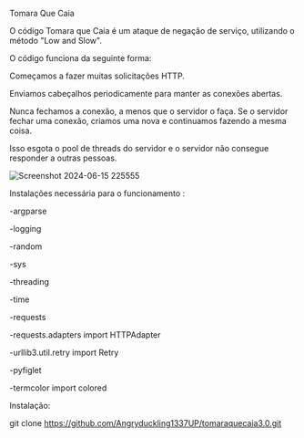 Tomara Que Caia

O código Tomara que Caia é um ataque de negação de serviço, utilizando o método "Low and Slow".

O código funciona da seguinte forma:

Começamos a fazer muitas solicitações HTTP.

Enviamos cabeçalhos periodicamente para manter as conexões abertas.

Nunca fechamos a conexão, a menos que o servidor o faça. Se o servidor fechar uma conexão, criamos uma nova e continuamos fazendo a mesma coisa.

Isso esgota o pool de threads do servidor e o servidor não consegue responder a outras pessoas.



![Screenshot 2024-06-15 225555](https://github.com/Angryduckling1337UP/tomaraquecaia3.0/assets/168230894/66185182-5775-4d68-b5ea-16fda31e8bff)


Instalações necessária para o funcionamento :

 -argparse
 
-logging
 
 -random
 
 -sys
 
 -threading
 
 -time
 
 -requests
 
 -requests.adapters import HTTPAdapter
 
 -urllib3.util.retry import Retry
 
 -pyfiglet
 
 -termcolor import colored

 Instalação:

git clone https://github.com/Angryduckling1337UP/tomaraquecaia3.0.git
 


 
